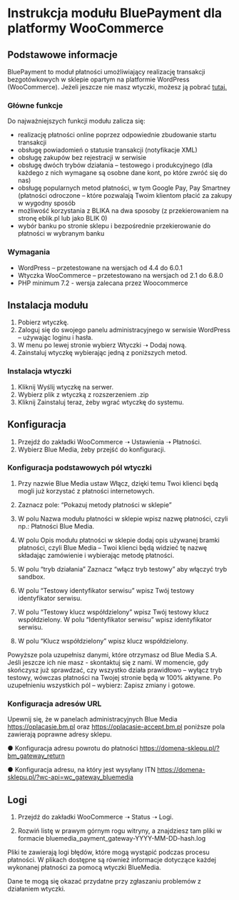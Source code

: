 # Instrukcja modułu BluePayment dla platformy WooCommerce

## Podstawowe informacje

BluePayment to moduł płatności umożliwiający realizację transakcji bezgotówkowych w sklepie opartym na platformie WordPress (WooCommerce). Jeżeli jeszcze nie masz wtyczki, możesz ją pobrać [tutaj.](https://github.com/bluepayment-plugin/bluemedia-payment-gateway-for-woocommerce/archive/refs/heads/master.zip)

### Główne funkcje

Do najważniejszych funkcji modułu zalicza się:
- realizację płatności online poprzez odpowiednie zbudowanie startu transakcji
- obsługę powiadomień o statusie transakcji (notyfikacje XML)
- obsługę zakupów bez rejestracji w serwisie
- obsługę dwóch trybów działania – testowego i produkcyjnego (dla każdego z nich wymagane są osobne dane kont, po które zwróć się do nas)
- obsługę popularnych metod płatności, w tym Google Pay, Pay Smartney (płatności odroczone – które pozwalają Twoim klientom płacić za zakupy w wygodny sposób
- możliwość korzystania z BLIKA na dwa sposoby (z przekierowaniem na stronę eblik.pl lub jako BLIK 0)
- wybór banku po stronie sklepu i bezpośrednie przekierowanie do płatności w wybranym banku

### Wymagania

- WordPress – przetestowane na wersjach od 4.4 do 6.0.1
- Wtyczka WooCommerce – przetestowano na wersjach od 2.1 do 6.8.0
- PHP minimum 7.2 - wersja zalecana przez Woocommerce

## Instalacja modułu
1. Pobierz wtyczkę.
2. Zaloguj się do swojego panelu administracyjnego w serwisie WordPress – używając loginu i hasła. 
3. W menu po lewej stronie wybierz Wtyczki ➝ Dodaj nową.
4. Zainstaluj wtyczkę wybierając jedną z poniższych metod.

### Instalacja wtyczki

1. Kliknij Wyślij wtyczkę na serwer.
2. Wybierz plik z wtyczką z rozszerzeniem .zip
3. Kliknij Zainstaluj teraz, żeby wgrać wtyczkę do systemu.

## Konfiguracja

1. Przejdź do zakładki WooCommerce ➝ Ustawienia ➝ Płatności.
2. Wybierz Blue Media, żeby przejść do konfiguracji.

### Konfiguracja podstawowych pól wtyczki

1.	Przy nazwie Blue Media ustaw Włącz, dzięki temu Twoi klienci będą mogli już korzystać z płatności internetowych.
2.	Zaznacz pole: “Pokazuj metody płatności w sklepie”
3.	W polu Nazwa modułu płatności w sklepie wpisz nazwę płatności, czyli np.: Płatności Blue Media.

4.	W polu Opis modułu płatności w sklepie dodaj opis używanej bramki płatności, czyli Blue Media – Twoi klienci będą widzieć tę nazwę składając zamówienie i wybierając metodę płatności.
5.	W polu “tryb działania” Zaznacz “włącz tryb testowy” aby włączyć tryb sandbox.

6.	W polu “Testowy identyfikator serwisu” wpisz Twój testowy identyfikator serwisu.

7.	W polu “Testowy klucz współdzielony” wpisz Twój testowy klucz współdzielony.
W polu “Identyfikator serwisu” wpisz identyfikator serwisu.
8.	W polu “Klucz współdzielony” wpisz klucz współdzielony.

Powyższe pola uzupełnisz danymi, które otrzymasz od Blue Media S.A. Jeśli jeszcze ich nie masz - skontaktuj się z nami.
W momencie, gdy skończysz już sprawdzać, czy wszystko działa prawidłowo – wyłącz tryb testowy, wówczas płatności na Twojej stronie będą w 100% aktywne.
Po uzupełnieniu wszystkich pól – wybierz: Zapisz zmiany i gotowe.


### Konfiguracja adresów URL
	 	 	 		
Upewnij się, że w panelach administracyjnych Blue Media https://oplacasie.bm.pl oraz https://oplacasie-accept.bm.pl poniższe pola zawierają poprawne adresy sklepu.

●	Konfiguracja adresu powrotu do płatności
https://domena-sklepu.pl/?bm_gateway_return

●	Konfiguracja adresu, na który jest wysyłany ITN
https://domena-sklepu.pl/?wc-api=wc_gateway_bluemedia
  
## Logi

1.	Przejdź do zakładki WooCommerce ➝ Status ➝ Logi.

2.	Rozwiń listę w prawym górnym rogu witryny, a znajdziesz tam pliki w formacie bluemedia_payment_gateway-YYYY-MM-DD-hash.log 

Pliki te zawierają logi błędów, które mogą wystąpić podczas procesu płatności. W plikach dostępne są również informacje dotyczące każdej wykonanej płatności za pomocą wtyczki BlueMedia. 

Dane te mogą się okazać przydatne przy zgłaszaniu problemów z działaniem wtyczki. 
